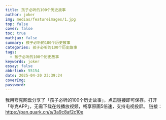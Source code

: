 ```yaml
---
title: 孩子必听的100个历史故事
author: joker
img: medias/featureimages/1.jpg
top: false
cover: false
toc: true
mathjax: false
summary: 孩子必听的100个历史故事
categories: 孩子必听的100个历史故事
tags:
  - 孩子必听的100个历史故事
keywords: joker
essay: false
abbrlink: 55154
date: 2025-04-20 23:39:24
coverImg:
password:
---
```


我用夸克网盘分享了「孩子必听的100个历史故事」，点击链接即可保存。打开「夸克APP」，无需下载在线播放视频，畅享原画5倍速，支持电视投屏。
链接：https://pan.quark.cn/s/3a9c8af2c10e
